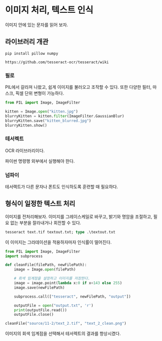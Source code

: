 # 이미지 처리, 텍스트 인식

이미지 안에 있는 문자를 읽어 보자.

## 라이브러리 개관

`pip install pillow numpy`

`https://github.com/tesseract-ocr/tesseract/wiki`

### 필로

PIL에서 갈라져 나왔고, 쉽게 이미지를 불러오고 조작할 수 있다. 또한 다양한 필터, 마스크, 픽셀 단위 변형이 가능하다.


```py
from PIL import Image, ImageFilter

kitten = Image.open("kitten.jpg")
blurryKitten = kitten.filter(ImageFilter.GaussianBlur)
blurryKitten.save("kitten_blurred.jpg")
blurryKitten.show()
```

### 테서렉트

OCR 라이브러리이다.

파이썬 명령행 외부에서 실행해야 한다.

### 넘파이

테서랙트가 다른 문자나 폰트도 인식하도록 훈련할 때 필요하다.

## 형식이 일정한 텍스트 처리

이미지를 전처리해보자. 이미지를 그레이스케일로 바꾸고, 밝기와 명암을 조절하고, 필요 없는 부분을 잘라내거나 회전할 수 있다.

```ps
tesseract text.tif textout.txt; type .\textout.txt
```

이 이미지는 그라데이션을 적용하자마자 인식률이 떨어진다.

```py
from PIL import Image, ImageFilter
import subprocess

def cleanFile(filePath, newFilePath):
    image = Image.open(filePath)

    # 회색 임계점을 설정하고 이미지를 저장한다.
    image = image.point(lambda x:0 if x<143 else 255)
    image.save(newFilePath)

    subprocess.call(["tesseract", newFilePath, "output"])

    outputFile = open("output.txt", 'r')
    print(outputFile.read())
    outputFile.close()

cleanFile("source/11-2/text_2.tif", "text_2_clean.png")
```

이미지의 회색 임계점을 선택해서 테서렉트의 결과를 향상시켰다.

